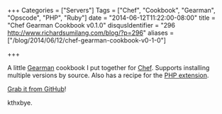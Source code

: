 +++
Categories = ["Servers"]
Tags = ["Chef", "Cookbook", "Gearman", "Opscode", "PHP", "Ruby"]
date = "2014-06-12T11:22:00-08:00"
title = "Chef Gearman Cookbook v0.1.0"
disqusIdentifier = "296 http://www.richardsumilang.com/blog/?p=296"
aliases = ["/blog/2014/06/12/chef-gearman-cookbook-v0-1-0"]

+++

[1]: http://gearman.org/ "Gearman"
[2]: http://www.getchef.com/ "Chef"
[3]: https://pecl.php.net/package/gearman "Gearman PHP Extension"
[4]: https://github.com/rsumilang/chef-gearman "Chef Gearman Cookbook"

A little [Gearman][1] cookbook I put together for [Chef][2]. Supports installing
multiple versions by source. Also has a recipe for the [PHP extension][3].

[Grab it from GitHub][4]!

kthxbye.
